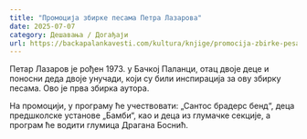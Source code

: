 ```yaml
---
title: "Промоција збирке песама Петра Лазарова"
date: 2025-07-07
category: Дешавања / Догађаји
url: https://backapalankavesti.com/kultura/knjige/promocija-zbirke-pesama-petra-lazarova/
---
```


Петар Лазаров је рођен 1973. у Бачкој Паланци, отац двоје деце и поносни деда двоје унучади, који су били инспирација за ову збирку песама. Ово је прва збирка аутора.

На промоцији, у програму ће учествовати: „Сантос брадерс бенд“, деца предшколске установе „Бамби“, као и деца из глумачке секције, а програм ће водити глумица Драгана Боснић.
